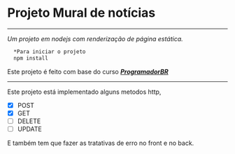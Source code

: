 # Projeto Mural de notícias
---
*Um projeto em nodejs com renderização de página estática.*

```bash
  *Para iniciar o projeto
  npm install 
```

Este projeto é feito com base do curso ***[ProgramadorBR](https://programadorbr.com/)***

---
Este projeto está implementado alguns metodos http,
- [x] POST
- [x] GET
- [ ] DELETE  
- [ ] UPDATE
 
E também tem que fazer as tratativas de erro no front e no back.
